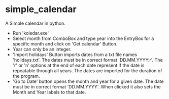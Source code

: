 # simple_calendar
A Simple calendar in python.
- Run 'koledar.exe'
- Select month from ComboBox and type year into the EntryBox for a specific month and click on 'Get calendar' Button.
- Year can only be an integer.
- 'Import holidays' Button imports dates from a txt file names 'holidays.txt'. The dates must be in correct format 'DD.MM.YYYY:r'. The 'r' or 'n' options at the end of each date represent if the date is repeatable through all years. The dates are imported for the duration of the program.
- 'Go to Date' button opens the month and year for a given date. The date must be in correct format 'DD.MM.YYYY'. When clicked it also sets the Month and Year labels to that date.
